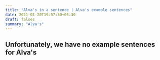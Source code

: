 ```yaml
---
title: "Alva's in a sentence | Alva's example sentences"
date: 2021-01-20T19:57:50+05:30
draft: falses
summary: "Alva's"
---
```

## Unfortunately, we have no example sentences for Alva's                 
